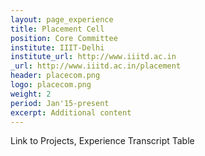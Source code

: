 ```yaml
---
layout: page_experience
title: Placement Cell
position: Core Committee
institute: IIIT-Delhi
institute_url: http://www.iiitd.ac.in
_url: http://www.iiitd.ac.in/placement
header: placecom.png
logo: placecom.png
weight: 2
period: Jan'15-present
excerpt: Additional content
---
```

Link to Projects, Experience
Transcript Table